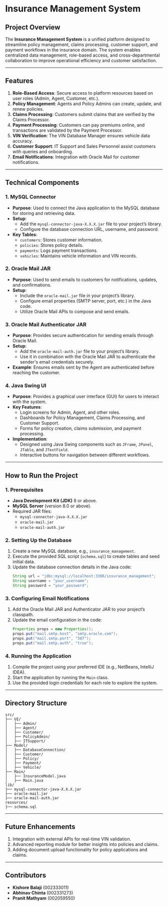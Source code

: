 # **Insurance Management System**

## **Project Overview**

The **Insurance Management System** is a unified platform designed to streamline policy management, claims processing, customer support, and payment workflows in the insurance domain. The system enables centralized data management, role-based access, and cross-departmental collaboration to improve operational efficiency and customer satisfaction.

---

## **Features**

1. **Role-Based Access**: Secure access to platform resources based on user roles (Admin, Agent, Customer, etc.).
2. **Policy Management**: Agents and Policy Admins can create, update, and renew policies.
3. **Claims Processing**: Customers submit claims that are verified by the Claims Processor.
4. **Payment Processing**: Customers can pay premiums online, and transactions are validated by the Payment Processor.
5. **VIN Verification**: The VIN Database Manager ensures vehicle data accuracy.
6. **Customer Support**: IT Support and Sales Personnel assist customers with queries and onboarding.
7. **Email Notifications**: Integration with Oracle Mail for customer notifications.

---

## **Technical Components**

### **1. MySQL Connector**

- **Purpose**: Used to connect the Java application to the MySQL database for storing and retrieving data.
- **Setup**:
  - Add the `mysql-connector-java-X.X.X.jar` file to your project’s library.
  - Configure the database connection URL, username, and password.
- **Key Tables**:
  - `customers`: Stores customer information.
  - `policies`: Stores policy details.
  - `payments`: Logs payment transactions.
  - `vehicles`: Maintains vehicle information and VIN records.

### **2. Oracle Mail JAR**

- **Purpose**: Used to send emails to customers for notifications, updates, and confirmations.
- **Setup**:
  - Include the `oracle-mail.jar` file in your project’s library.
  - Configure email properties (SMTP server, port, etc.) in the Java code.
  - Utilize Oracle Mail APIs to compose and send emails.

### **3. Oracle Mail Authenticator JAR**

- **Purpose**: Provides secure authentication for sending emails through Oracle Mail.
- **Setup**:
  - Add the `oracle-mail-auth.jar` file to your project’s library.
  - Use it in combination with the Oracle Mail JAR to authenticate the sender's email credentials securely.
- **Example**: Ensures emails sent by the Agent are authenticated before reaching the customer.

### **4. Java Swing UI**

- **Purpose**: Provides a graphical user interface (GUI) for users to interact with the system.
- **Key Features**:
  - Login screens for Admin, Agent, and other roles.
  - Dashboards for Policy Management, Claims Processing, and Customer Support.
  - Forms for policy creation, claims submission, and payment processing.
- **Implementation**:
  - Designed using Java Swing components such as `JFrame`, `JPanel`, `JTable`, and `JTextField`.
  - Interactive buttons for navigation between different workflows.

---

## **How to Run the Project**

### **1. Prerequisites**

- **Java Development Kit (JDK)** 8 or above.
- **MySQL Server** (version 8.0 or above).
- Required JAR files:
  - `mysql-connector-java-X.X.X.jar`
  - `oracle-mail.jar`
  - `oracle-mail-auth.jar`

### **2. Setting Up the Database**

1. Create a new MySQL database, e.g., `insurance_management`.
2. Execute the provided SQL script (`schema.sql`) to create tables and seed initial data.
3. Update the database connection details in the Java code:
   ```java
   String url = "jdbc:mysql://localhost:3306/insurance_management";
   String username = "your_username";
   String password = "your_password";
   ```

### **3. Configuring Email Notifications**

1. Add the Oracle Mail JAR and Authenticator JAR to your project’s classpath.
2. Update the email configuration in the code:
   ```java
   Properties props = new Properties();
   props.put("mail.smtp.host", "smtp.oracle.com");
   props.put("mail.smtp.port", "587");
   props.put("mail.smtp.auth", "true");
   ```

### **4. Running the Application**

1. Compile the project using your preferred IDE (e.g., NetBeans, IntelliJ IDEA).
2. Start the application by running the `Main` class.
3. Use the provided login credentials for each role to explore the system.

---

## **Directory Structure**

```
src/
├── UI/
│   ├── Admin/
│   ├── Agent/
│   ├── Customer/
│   ├── PolicyAdmin/
│   ├── ITSupport/
├── Model/
│   ├── DatabaseConnection/
│   ├── Customer/
│   ├── Policy/
│   ├── Payment/
│   ├── Vehicle/
├── Main/
│   ├── InsuranceModel.java
│   ├── Main.java
lib/
├── mysql-connector-java-X.X.X.jar
├── oracle-mail.jar
├── oracle-mail-auth.jar
resources/
├── schema.sql
```

---

## **Future Enhancements**

1. Integration with external APIs for real-time VIN validation.
2. Advanced reporting module for better insights into policies and claims.
3. Adding document upload functionality for policy applications and claims.

---

## **Contributors**

- **Kishore Balaji** (002333011)
- **Abhinav Chinta** (002331273)
- **Pranit Mathyam** (002059550)
